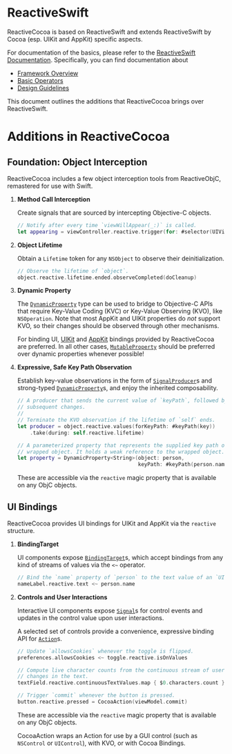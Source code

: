 # ReactiveSwift

ReactiveCocoa is based on ReactiveSwift and extends ReactiveSwift by Cocoa (esp. UIKit and AppKit) specific aspects. 

For documentation of the basics, please refer to the [ReactiveSwift Documentation][ReactiveSwiftDocumentation]. Specifically, you can find documentation about

* [Framework Overview][]
* [Basic Operators][]
* [Design Guidelines][]

This document outlines the additions that ReactiveCocoa brings over ReactiveSwift.

# Additions in ReactiveCocoa

## Foundation: Object Interception

ReactiveCocoa includes a few object interception tools from ReactiveObjC, remastered for use with Swift.
    
1. **Method Call Interception**

    Create signals that are sourced by intercepting Objective-C objects.
    
    ```swift
    // Notify after every time `viewWillAppear(_:)` is called.
    let appearing = viewController.reactive.trigger(for: #selector(UIViewController.viewWillAppear(_:)))
    ```
    
1. **Object Lifetime**

    Obtain a `Lifetime` token for any `NSObject` to observe their deinitialization.

    ```swift
    // Observe the lifetime of `object`.
    object.reactive.lifetime.ended.observeCompleted(doCleanup)
    ```

1. **Dynamic Property**
    
    The [`DynamicProperty`][] type can be used to bridge to Objective-C APIs that require Key-Value Coding (KVC) or Key-Value Observing (KVO), like `NSOperation`. Note that most AppKit and UIKit properties do _not_ support KVO, so their changes should be observed through other mechanisms.
    
    
    For binding UI, [UIKit][UIKit-bindings] and [AppKit](AppKit-bindings) bindings provided by ReactiveCocoa are preferred.
    In all other cases, [`MutableProperty`][] should be preferred over dynamic properties whenever possible!

1. **Expressive, Safe Key Path Observation**

    Establish key-value observations in the form of [`SignalProducer`][]s and
    strong-typed [`DynamicProperty`][]s, and enjoy the inherited composability.
    
    ```swift
    // A producer that sends the current value of `keyPath`, followed by
    // subsequent changes.
    //
    // Terminate the KVO observation if the lifetime of `self` ends.
    let producer = object.reactive.values(forKeyPath: #keyPath(key))
        .take(during: self.reactive.lifetime)
    
    // A parameterized property that represents the supplied key path of the
    // wrapped object. It holds a weak reference to the wrapped object.
    let property = DynamicProperty<String>(object: person,
                                           keyPath: #keyPath(person.name))
    ```

    These are accessible via the `reactive` magic property that is available on any ObjC objects.

## UI Bindings

ReactiveCocoa provides UI bindings for UIKit and AppKit via the `reactive` structure.

1. **BindingTarget**

    UI components expose [`BindingTarget`][]s, which accept bindings from any
    kind of streams of values via the `<~` operator.

    ```swift
    // Bind the `name` property of `person` to the text value of an `UILabel`.
    nameLabel.reactive.text <~ person.name
    ```

1. **Controls and User Interactions**

    Interactive UI components expose [`Signal`][]s for control events
    and updates in the control value upon user interactions.
    
    A selected set of controls provide a convenience, expressive binding
    API for [`Action`][]s.
    
    ```swift
    // Update `allowsCookies` whenever the toggle is flipped.
    preferences.allowsCookies <~ toggle.reactive.isOnValues 
    
    // Compute live character counts from the continuous stream of user initiated
    // changes in the text.
    textField.reactive.continuousTextValues.map { $0.characters.count }
    
    // Trigger `commit` whenever the button is pressed.
    button.reactive.pressed = CocoaAction(viewModel.commit)
    ```
    
    These are accessible via the `reactive` magic property that is available on any ObjC objects.
    
    CocoaAction wraps an Action for use by a GUI control (such as `NSControl` or `UIControl`), with KVO, or with Cocoa Bindings.

[ReactiveSwiftDocumentation]: https://github.com/ReactiveCocoa/ReactiveSwift/tree/master/Documentation
[Framework Overview]: https://github.com/ReactiveCocoa/ReactiveSwift/blob/master/Documentation/FrameworkOverview.md
[Basic Operators]: https://github.com/ReactiveCocoa/ReactiveSwift/blob/master/Documentation/BasicOperators.md
[Design Guidelines]: https://github.com/ReactiveCocoa/ReactiveSwift/blob/master/Documentation/DesignGuidelines.md
[`Signal`]: https://github.com/ReactiveCocoa/ReactiveSwift/blob/master/Documentation/FrameworkOverview.md#signals
[`SignalProducer`]: https://github.com/ReactiveCocoa/ReactiveSwift/blob/master/Documentation/FrameworkOverview.md#signal-producers
[`Action`]: https://github.com/ReactiveCocoa/ReactiveSwift/blob/master/Documentation/FrameworkOverview.md#actions
[`BindingTarget`]: https://github.com/ReactiveCocoa/ReactiveSwift/blob/master/Documentation/FrameworkOverview.md#properties
[`MutableProperty`]: https://github.com/ReactiveCocoa/ReactiveSwift/blob/master/Sources/Property.swift#L583
[`DynamicProperty`]: https://github.com/ReactiveCocoa/ReactiveCocoa/blob/master/ReactiveCocoa/DynamicProperty.swift
[UIKit-bindings]: https://github.com/ReactiveCocoa/ReactiveCocoa/tree/master/ReactiveCocoa/UIKit
[AppKit-bindings]: https://github.com/ReactiveCocoa/ReactiveCocoa/tree/master/ReactiveCocoa/AppKit
